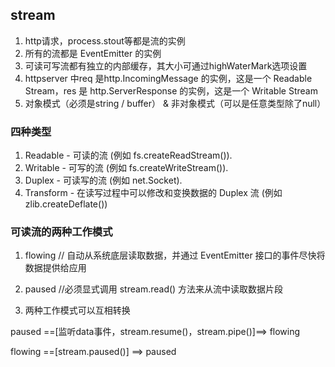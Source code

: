## stream

1. http请求，process.stout等都是流的实例
2. 所有的流都是 EventEmitter 的实例
3. 可读可写流都有独立的内部缓存，其大小可通过highWaterMark选项设置
4. httpserver 中req 是http.IncomingMessage 的实例，这是一个 Readable Stream，res 是 http.ServerResponse 的实例，这是一个 Writable Stream
5. 对象模式（必须是string / buffer） & 非对象模式（可以是任意类型除了null）




### 四种类型

1. Readable - 可读的流 (例如 fs.createReadStream()).
2. Writable - 可写的流 (例如 fs.createWriteStream()).
3. Duplex - 可读写的流 (例如 net.Socket).
4. Transform - 在读写过程中可以修改和变换数据的 Duplex 流 (例如 zlib.createDeflate())


### 可读流的两种工作模式
1. flowing  // 自动从系统底层读取数据，并通过 EventEmitter 接口的事件尽快将数据提供给应用 
2. paused  //必须显式调用 stream.read() 方法来从流中读取数据片段

3. 两种工作模式可以互相转换

paused ==[监听data事件，stream.resume()，stream.pipe()]==> flowing 

flowing ==[stream.paused()] ==> paused